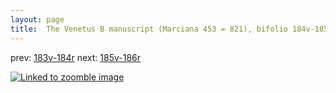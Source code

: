 ```yaml
---
layout: page
title:  The Venetus B manuscript (Marciana 453 = 821), bifolio 184v-185r
---
```


prev: [183v-184r](../183v-184r/) next: [185v-186r](../185v-186r/)



[![Linked to zoomble image](http://www.homermultitext.org/iipsrv?IIIF=/project/homer/pyramidal/deepzoom/hmt/vbbifolio/v1/vb_184v_185r.tif/full/2000,/0/default.jpg)](http://www.homermultitext.org/ict2/?urn=urn:cite2:hmt:vbbifolio.v1:vb_184v_185r)

